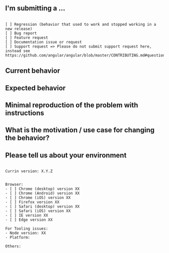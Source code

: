 <!--
PLEASE HELP US PROCESS GITHUB ISSUES FASTER BY PROVIDING THE FOLLOWING INFORMATION.

ISSUES MISSING IMPORTANT INFORMATION MIGHT BE CLOSED WITHOUT INVESTIGATION.
-->

## I'm submitting a ...
<!-- Check one of the following options with "x" -->
<pre><code>
[ ] Regression (behavior that used to work and stopped working in a new release)
[ ] Bug report <!-- Please search github for a similar issue or PR before submitting -->
[ ] Feature request
[ ] Documentation issue or request
[ ] Support request => Please do not submit support request here, instead see https://github.com/angular/angular/blob/master/CONTRIBUTING.md#question
</code></pre>

## Current behavior
<!-- Describe how the issue manifests. -->


## Expected behavior
<!-- Describe what the desired behavior would be. -->


## Minimal reproduction of the problem with instructions
<!--
For bug reports please provide the *STEPS TO REPRODUCE* and if possible a *MINIMAL DEMO* of the problem via
https://plnkr.co or similar (you can use this template as a starting point: http://plnkr.co/edit/tpl:AvJOMERrnz94ekVua0u5).
-->

## What is the motivation / use case for changing the behavior?
<!-- Describe the motivation or the concrete use case. -->


## Please tell us about your environment

<pre><code>
Currin version: X.Y.Z
<!-- Check whether this is still an issue in the most recent Currin version -->

Browser:
- [ ] Chrome (desktop) version XX
- [ ] Chrome (Android) version XX
- [ ] Chrome (iOS) version XX
- [ ] Firefox version XX
- [ ] Safari (desktop) version XX
- [ ] Safari (iOS) version XX
- [ ] IE version XX
- [ ] Edge version XX
 
For Tooling issues:
- Node version: XX <!-- use `node --version` -->
- Platform: <!-- Mac, Linux, Windows -->

Others:
<!-- Anything else relevant?  Operating system version, IDE, package manager, HTTP server, ... -->
</code></pre>
